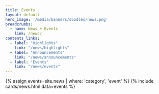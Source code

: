 ```yaml
---
title: Events
layout: default
hero_image: '/media/banners/doodles/news.png'
breadcrumbs:
  - name: News + Events
    link: /news/
contents_links:
  - label: "Highlights"
    link: "/news/highlights"
  - label: "Announcements"
    link: "/news/announcements"
  - label: "Events"
    link: "/news/events"
---
```


{% assign events=site.news | where: 'category', 'event' %}
{% include cards/news.html data=events %}
